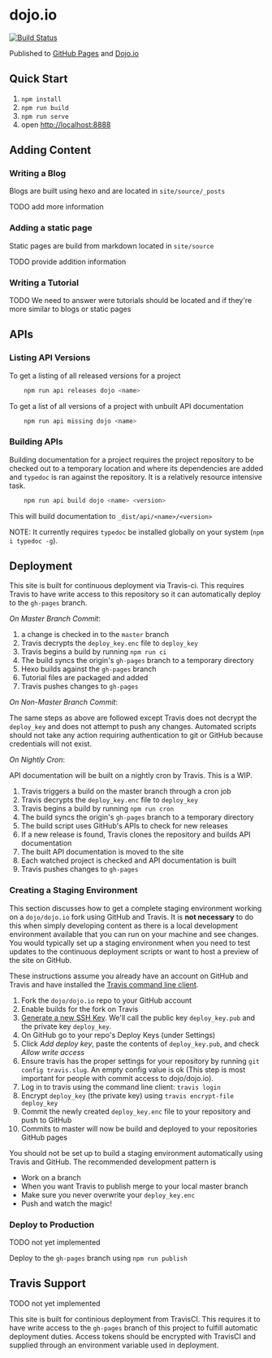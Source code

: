 # dojo.io

[![Build Status](https://travis-ci.org/dojo/dojo.io.svg?branch=master)](https://travis-ci.org/dojo/dojo.io)

Published to [GitHub Pages](https://dojo.github.io/dojo.io/) and [Dojo.io](http://dojo.io)

## Quick Start

1. `npm install`
2. `npm run build`
3. `npm run serve`
4. open [http://localhost:8888](localhost:8888)

## Adding Content

### Writing a Blog

Blogs are built using hexo and are located in `site/source/_posts`

TODO add more information

### Adding a static page

Static pages are build from markdown located in `site/source`

TODO provide addition information

### Writing a Tutorial

TODO We need to answer were tutorials should be located and if they're more similar to blogs or static pages

## APIs

### Listing API Versions

To get a listing of all released versions for a project

```bash
	npm run api releases dojo <name>
```

To get a list of all versions of a project with unbuilt API documentation

```bash
	npm run api missing dojo <name>
```

### Building APIs

Building documentation for a project requires the project repository to be checked out to a temporary location and
	where its dependencies are added and `typedoc` is ran against the repository. It is a relatively resource intensive
	task.

```bash
	npm run api build dojo <name> <version>
```

This will build documentation to `_dist/api/<name>/<version>`

NOTE: It currently requires `typedoc` be installed globally on your system (`npm i typedoc -g`).

## Deployment

This site is built for continuous deployment via Travis-ci. This requires Travis to have write access to this
repository so it can automatically deploy to the `gh-pages` branch.

*On Master Branch Commit*:

1. a change is checked in to the `master` branch
1. Travis decrypts the `deploy_key.enc` file to `deploy_key`
1. Travis begins a build by running `npm run ci`
1. The build syncs the origin's `gh-pages` branch to a temporary directory
1. Hexo builds against the `gh-pages` branch
1. Tutorial files are packaged and added
1. Travis pushes changes to `gh-pages`

*On Non-Master Branch Commit*:

The same steps as above are followed except Travis does not decrypt the `deploy_key` and does not attempt
 to push any changes. Automated scripts should not take any action requiring authentication to git or GitHub
 because credentials will not exist.

*On Nightly Cron*:

API documentation will be built on a nightly cron by Travis. This is a WIP.

1. Travis triggers a build on the master branch through a cron job
1. Travis decrypts the `deploy_key.enc` file to `deploy_key`
1. Travis begins a build by running `npm run cron`
1. The build syncs the origin's `gh-pages` branch to a temporary directory
1. The build script uses GitHub's APIs to check for new releases
1. If a new release is found, Travis clones the repository and builds API documentation
1. The built API documentation is moved to the site
1. Each watched project is checked and API documentation is built
1. Travis pushes changes to `gh-pages`

### Creating a Staging Environment

This section discusses how to get a complete staging environment working on a `dojo/dojo.io` fork using GitHub and
 Travis. It is **not necessary** to do this when simply developing content as there is a local development environment
 available that you can run on your machine and see changes. You would typically set up a staging environment when you
 need to test updates to the continuous deployment scripts or want to host a preview of the site on GitHub.

These instructions assume you already have an account on GitHub and Travis and have installed the
 [Travis command line client](https://blog.travis-ci.com/2013-01-14-new-client/).

1. Fork the `dojo/dojo.io` repo to your GitHub account
1. Enable builds for the fork on Travis
1. [Generate a new SSH Key](https://help.github.com/articles/generating-a-new-ssh-key-and-adding-it-to-the-ssh-agent/).
   We'll call the public key `deploy_key.pub` and the private key `deploy_key`.
1. On GitHub go to your repo's Deploy Keys (under Settings)
1. Click *Add deploy key*, paste the contents of `deploy_key.pub`, and check *Allow write access*
1. Ensure travis has the proper settings for your repository by running `git config travis.slug`. An empty config value
   is ok (This step is most important for people with commit access to dojo/dojo.io).
1. Log in to travis using the command line client: `travis login`
1. Encrypt `deploy_key` (the private key) using `travis encrypt-file deploy_key`
1. Commit the newly created `deploy_key.enc` file to your repository and push to GitHub
1. Commits to master will now be build and deployed to your repositories GitHub pages

You should not be set up to build a staging environment automatically using Travis and GitHub. The recommended
development pattern is

* Work on a branch
* When you want Travis to publish merge to your local master branch
* Make sure you never overwrite your `deploy_key.enc`
* Push and watch the magic!

### Deploy to Production

TODO not yet implemented

Deploy to the `gh-pages` branch using `npm run publish`

## Travis Support

TODO not yet implemented

This site is built for continious deployment from TravisCI. This requires it to have write access to the `gh-pages`
 branch of this project to fulfill automatic deployment duties. Access tokens should be encrypted with TravisCI and
 supplied through an environment variable used in deployment.
